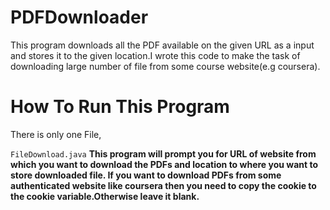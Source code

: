 PDFDownloader
=============

This program downloads all the PDF available on the given URL as a input and stores it to the given location.I wrote this code to make the task of downloading large number of file from some course website(e.g coursera).

How To Run This Program
=====================

There is only one File,

`FileDownload.java` **This program will prompt you for URL of website from which you want to download the PDFs and location to where you want to store downloaded file. If you want to download PDFs from some authenticated website like coursera then you need to copy the cookie to the cookie variable.Otherwise leave it blank.**

